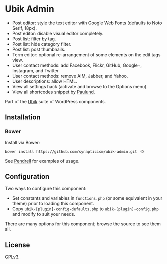 # Ubik Admin

* Post editor: style the text editor with Google Web Fonts (defaults to Noto Serif, 18px).
* Post editor: disable visual editor completely.
* Post list: filter by tag.
* Post list: hide category filter.
* Post list: post thumbnails.
* Term editor: optional re-arrangement of some elements on the edit tags view.
* User contact methods: add Facebook, Flickr, GitHub, Google+, Instagram, and Twitter
* User contact methods: remove AIM, Jabber, and Yahoo.
* User descriptions: allow HTML.
* View all settings hack (activate and browse to the Options menu).
* View all shortcodes snippet by [Paulund](http://www.paulund.co.uk).

Part of the [Ubik](https://github.com/synapticism/ubik) suite of WordPress components.



## Installation

### Bower

Install via Bower:

```bower install https://github.com/synapticism/ubik-admin.git -D```

See [Pendrell](https://github.com/synapticism/pendrell) for examples of usage.



## Configuration

Two ways to configure this component:

* Set constants and variables in `functions.php` (or some equivalent in your theme) prior to loading this component.
* Copy `ubik-[plugin]-config-defaults.php` to `ubik-[plugin]-config.php` and modify to suit your needs.

There are many options for this component; browse the source to see them all.



## License

GPLv3.
